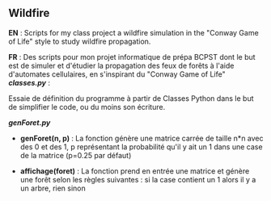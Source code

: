 ## Wildfire
**EN** : Scripts for my class project a wildfire simulation in the "Conway Game of Life" style to study wildfire propagation.

**FR** : Des scripts pour mon projet informatique de prépa BCPST dont le but est de simuler et d'étudier la propagation des feux de forêts à l'aide d'automates cellulaires, en s'inspirant du "Conway Game of Life"
***classes.py*** :

Essaie de définition du programme à partir de Classes Python dans le but de simplifier le code, ou du moins son écriture.

***genForet.py***
 - **genForet(n, p)** : 
 La fonction génère une matrice carrée de taille n\*n avec des 0 et des 1, p représentant la probabilité qu'il y ait un 1 dans une case de la matrice (p=0.25 par défaut)

 - **affichage(foret)** : 
 La fonction prend en entrée une matrice et génère une forêt selon les règles suivantes :  si la case contient un 1 alors il y a un arbre, rien sinon



